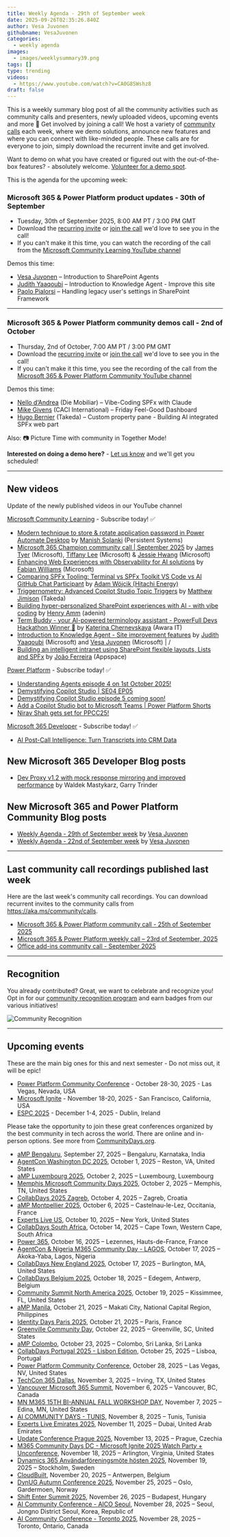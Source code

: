 ```yaml
---
title: Weekly Agenda - 29th of September week
date: 2025-09-26T02:35:26.840Z
author: Vesa Juvonen
githubname: VesaJuvonen
categories:
  - weekly agenda
images:
  - images/weeklysummary39.png
tags: []
type: trending
videos:
  - https://www.youtube.com/watch?v=CA0G8SWshz8
draft: false
---
```


This is a weekly summary blog post of all the community activities such as community calls and presenters, newly uploaded videos, upcoming events and more 🚀
Get involved by joining a call! We host a variety of [community calls](https://aka.ms/community/calls) each week, where we demo solutions, announce new features and where you can connect with like-minded people. These calls are for everyone to join, simply download the recurrent invite and get involved. 

Want to demo on what you have created or figured out with the out-of-the-box features? - absolutely welcome. [Volunteer for a demo spot](https://aka.ms/community/request/demo).

This is the agenda for the upcoming week:

### Microsoft 365 & Power Platform product updates - 30th of September

* Tuesday, 30th of September 2025, 8:00 AM PT / 3:00 PM GMT
* Download the [recurring invite](https://aka.ms/m365-dev-call) or [join the call](https://aka.ms/m365-dev-call-join) we'd love to see you in the call!
* If you can't make it this time, you can watch the recording of the call from the [Microsoft Community Learning YouTube channel](https://www.youtube.com/playlist?list=PLR9nK3mnD-OUQOW86tT5dkCRQAVGY7DlH)

Demos this time:

* [Vesa Juvonen](https://www.linkedin.com/in/vesajuvonen/) – Introduction to SharePoint Agents
* [Judith Yaaqoubi](https://www.linkedin.com/in/judithyaaqoubi/) – Introduction to Knowledge Agent - Improve this site
* [Paolo Pialorsi](https://www.linkedin.com/in/paolopialorsi/)   – Handling legacy user's settings in SharePoint Framework

---

### Microsoft 365 & Power Platform community demos call - 2nd of October

* Thursday, 2nd of October, 7:00 AM PT / 3:00 PM GMT
* Download the [recurring invite](https://aka.ms/spdev-sig-call) or [join the call](https://aka.ms/spdev-sig-call-join) we'd love to see you in the call!
* If you can't make it this time, you see the recording of the call from the [Microsoft 365 & Power Platform Community YouTube channel](https://www.youtube.com/watch?v=gAqUr9wa2_0&list=PLR9nK3mnD-OURfm5Ypu-wK52cxBv_gXCA)

Demos this time:

* [Nello d‘Andrea](https://www.linkedin.com/in/nello-d-andrea/) (Die Mobiliar) – Vibe-Coding SPFx with Claude
* [Mike Givens](https://www.linkedin.com/in/airdeveloper/) (CACI International) – Friday Feel-Good Dashboard
* [Hugo Bernier](https://www.linkedin.com/in/bernierh/) (Takeda) – Custom property pane - Building AI integrated SPFx web part

Also: 📷 Picture Time with community in Together Mode!

**Interested on doing a demo here?** - [Let us know](https://aka.ms/community/request/demo) and we'll get you scheduled!

---

## New videos 

Update of the newly published videos in our YouTube channel 

[Microsoft Community Learning](https://www.youtube.com/@MicrosoftCommunityLearning) - Subscribe today! ✅

* [Modern technique to store & rotate application password in Power Automate Desktop](https://www.youtube.com/watch?v=Xg50gSB8lrU) by [Manish Solanki](https://www.linkedin.com/in/manish-solanki-1058b7a/) (Persistent Systems)
* [Microsoft 365 Champion community call | September 2025](https://www.youtube.com/watch?v=BXJwsHqP4k4) by [James Tyer](https://www.linkedin.com/in/jtyer/) (Microsoft), [Tiffany Lee](https://www.linkedin.com/in/tiffanyyunlee/) (Microsoft) & [Jessie Hwang](https://www.linkedin.com/in/jessiehwang/) (Microsoft)
* [Enhancing Web Experiences with Observability for AI solutions](https://www.youtube.com/watch?v=g6cijU5l5eg) by [Fabian Williams](https://www.linkedin.com/in/fabiangwilliams/) (Microsoft) 
* [Comparing SPFx Tooling: Terminal vs SPFx Toolkit VS Code vs AI GitHub Chat Participant](https://www.youtube.com/watch?v=POMqMwgj6v0) by [Adam Wójcik (Hitachi Energy)​](https://www.linkedin.com/in/adam/)
* [Triggernometry: Advanced Copilot Studio Topic Triggers](https://www.youtube.com/watch?v=To7M8xRmA7w) by [Matthew Jimison](https://linkedin.com/in/matthewjimison) (Takeda)
* [Building hyper-personalized SharePoint experiences with AI - with vibe coding](https://www.youtube.com/watch?v=DPohXuELKuc) by [Henry Amm](https://linkedin.com/in/henryamm) (adenin)
* [Term Buddy - your AI-powered terminology assistant - PowerFull Devs Hackathon Winner 🏅](https://www.youtube.com/watch?v=pa14FT6PkRU) by [Katerina Chernevskaya](https://linkedin.com/in/katerinachernevskaya) (Awara IT)
* [Introduction to Knowledge Agent - Site improvement features](https://www.youtube.com/watch?v=2VDJv2Y6f6g) by [Judith Yaaqoubi](https://linkedin.com/in/udithyaaqoubi) (Microsoft) and [Vesa Juvonen](https://linkedin.com/in/vesajuvonen) (Microsoft) |   / 
* [Building an intelligent intranet using SharePoint flexible layouts, Lists and SPFx](https://www.youtube.com/watch?v=PlU0CTZkXNo) by [João Ferreira](https://linkedin.com/in/joao12ferreira) (Appspace) 

[Power Platform](https://www.youtube.com/@mspowerplatform) - Subscribe today! ✅

* [Understanding Agents episode 4 on 1st October 2025!](https://www.youtube.com/watch?v=MEXnnThKzdI&pp=0gcJCesJAYcqIYzv)
* [Demystifying Copilot Studio | SE04 EP05](https://www.youtube.com/watch?v=Up1O_SinxOQ)
* [Demystifying Copilot Studio episode 5 coming soon!](https://www.youtube.com/watch?v=nKy8eozjeD0)
* [Add a Copilot Studio bot to Microsoft Teams | Power Platform Shorts](https://www.youtube.com/watch?v=safTybqLFFU)
* [Nirav Shah gets set for PPCC25!](https://www.youtube.com/watch?v=YZ_w1FY3nbE)

[Microsoft 365 Developer](https://www.youtube.com/@Microsoft365Developer) - Subscribe today! ✅

* [AI Post-Call Intelligence: Turn Transcripts into CRM Data](https://www.youtube.com/watch?v=lAd_GmXEEW8)


## New Microsoft 365 Developer Blog posts

* [Dev Proxy v1.2 with mock response mirroring and improved performance](https://devblogs.microsoft.com/microsoft365dev/dev-proxy-v1-2-with-mock-response-mirroring-and-improved-performance/) by Waldek Mastykarz, Garry Trinder

## New Microsoft 365 and Power Platform Community Blog posts

* [Weekly Agenda - 29th of September week](https://pnp.github.io/blog/weekly-agenda/25-09-29/) by [Vesa Juvonen](https://github.com/VesaJuvonen/)
* [Weekly Agenda - 22nd of September week](https://pnp.github.io/blog/weekly-agenda/25-09-22/) by [Vesa Juvonen](https://github.com/VesaJuvonen/)

---

## Last community call recordings published last week

Here are the last week's community call recordings. You can download recurrent invites to the community calls from https://aka.ms/community/calls.

* [Microsoft 365 & Power Platform community call - 25th of September 2025](https://www.youtube.com/watch?v=b5F0xPK3__I)
* [Microsoft 365 & Power Platform weekly call – 23rd of September, 2025](https://www.youtube.com/watch?v=p57AW_sT_VQ&pp=0gcJCesJAYcqIYzv)
* [Office add-ins community call - September 2025](https://www.youtube.com/watch?v=fSEV8E6bXis)

---

## Recognition

You already contributed? Great, we want to celebrate and recognize you! Opt in for our [community recognition program](https://pnp.github.io/recognitionprogram/) and earn badges from our various initiatives! 

![Community Recognition](../images/community-recognition-2025.png)

---

## Upcoming events

These are the main big ones for this and next semester - Do not miss out, it will be epic!

* [Power Platform Community Conference](https://powerplatformconf.com/) - October 28-30, 2025 - Las Vegas, Nevada, USA
* [Microsoft Ignite](https://ignite.microsoft.com/) - November 18-20, 2025 - San Francisco, California, USA
* [ESPC 2025](https://www.sharepointeurope.com/) - December 1-4, 2025 - Dublin, Ireland

Please take the opportunity to join these great conferences organized by the best community in tech across the world. There are online and in-person options. See more from [CommunityDays.org](https://www.communitydays.org/).

* [aMP Bengaluru](https://www.communitydays.org/event/2025-09-27/amp-bengaluru), September 27, 2025 – Bengaluru, Karnataka, India
* [AgentCon Washington DC 2025](https://www.communitydays.org/event/2025-10-01/agentcon-washington-dc-2025), October 1, 2025 – Reston, VA, United States
* [aMP Luxembourg 2025](https://www.communitydays.org/event/2025-10-02/amp-luxembourg-2025), October 2, 2025 – Luxembourg, Luxembourg
* [Memphis Microsoft Community Days 2025](https://www.communitydays.org/event/2025-10-02/memphis-microsoft-community-days-2025), October 2, 2025 – Memphis, TN, United States
* [CollabDays 2025 Zagreb](https://www.communitydays.org/event/2025-10-04/collabdays-2025-zagreb), October 4, 2025 – Zagreb, Croatia
* [aMP Montpellier 2025](https://www.communitydays.org/event/2025-10-06/amp-montpellier-2025), October 6, 2025 – Castelnau-le-Lez, Occitania, France
* [Experts Live US](https://www.communitydays.org/event/2025-10-10/experts-live-us), October 10, 2025 – New York, United States
* [CollabDays South Africa](https://www.communitydays.org/event/2025-10-14/collabdays-south-africa), October 14, 2025 – Cape Town, Western Cape, South Africa
* [Power 365](https://www.communitydays.org/event/2025-10-16/power-365), October 16, 2025 – Lezennes, Hauts-de-France, France
* [AgentCon & Nigeria M365 Community Day - LAGOS](https://www.communitydays.org/event/2025-10-17/agentcon-and-nigeria-m365-community-day-lagos), October 17, 2025 – Akoka-Yaba, Lagos, Nigeria
* [CollabDays New England 2025](https://www.communitydays.org/event/2025-10-17/collabdays-new-england-2025), October 17, 2025 – Burlington, MA, United States
* [CollabDays Belgium 2025](https://www.communitydays.org/event/2025-10-18/collabdays-belgium-2025), October 18, 2025 – Edegem, Antwerp, Belgium
* [Community Summit North America 2025](https://www.communitydays.org/event/2025-10-19/community-summit-north-america-2025), October 19, 2025 – Kissimmee, FL, United States
* [aMP Manila](https://www.communitydays.org/event/2025-10-21/amp-manila), October 21, 2025 – Makati City, National Capital Region, Philippines
* [Identity Days Paris 2025](https://www.communitydays.org/event/2025-10-21/identity-days-paris-2025), October 21, 2025 – Paris, France
* [Greenville Community Day](https://www.communitydays.org/event/2025-10-22/greenville-community-day), October 22, 2025 – Greenville, SC, United States
* [aMP Colombo](https://www.communitydays.org/event/2025-10-23/amp-colombo), October 23, 2025 – Colombo, Sri Lanka, Sri Lanka
* [CollabDays Portugal 2025 - Lisbon Edition](https://www.communitydays.org/event/2025-10-25/collabdays-portugal-2025-lisbon-edition), October 25, 2025 – Lisboa, Portugal
* [Power Platform Community Conference](https://www.communitydays.org/event/2025-10-28/power-platform-community-conference), October 28, 2025 – Las Vegas, NV, United States
* [TechCon 365 Dallas](https://www.communitydays.org/event/2025-11-03/techcon-365-dallas), November 3, 2025 – Irving, TX, United States
* [Vancouver Microsoft 365 Summit](https://www.communitydays.org/event/2025-11-06/vancouver-microsoft-365-summit), November 6, 2025 – Vancouver, BC, Canada
* [MN M365 15TH BI-ANNUAL FALL WORKSHOP DAY](https://www.communitydays.org/event/2025-11-07/mn-m365-15th-bi-annual-fall-workshop-day), November 7, 2025 – Edina, MN, United States
* [AI COMMUNITY DAYS - TUNIS](https://www.communitydays.org/event/2025-11-08/ai-community-days-tunis), November 8, 2025 – Tunis, Tunisia
* [Experts Live Emirates 2025](https://www.communitydays.org/event/2025-11-11/experts-live-emirates-2025), November 11, 2025 – Dubai, United Arab Emirates
* [Update Conference Prague 2025](https://www.communitydays.org/event/2025-11-13/update-conference-prague-2025), November 13, 2025 – Prague, Czechia
* [M365 Community Days DC - Microsoft Ignite 2025 Watch Party + Unconference](https://www.communitydays.org/event/2025-11-18/m365-community-days-dc-microsoft-ignite-2025-watch-party-plus-unconference), November 18, 2025 – Arlington, Virginia, United States
* [Dynamics 365 Användarföreningsmöte hösten 2025](https://www.communitydays.org/event/2025-11-19/dynamics-365-anvandarforeningsmote-hosten-2025), November 19, 2025 – Stockholm, Sweden
* [CloudBuilt](https://www.communitydays.org/event/2025-11-20/cloudbuilt), November 20, 2025 – Antwerpen, Belgium
* [DynUG Autumn Conference 2025](https://www.communitydays.org/event/2025-11-25/dynug-autumn-conference-2025), November 25, 2025 – Oslo, Gardermoen, Norway
* [Shift Enter Summit 2025](https://www.communitydays.org/event/2025-11-26/shift-enter-summit-2025), November 26, 2025 – Budapest, Hungary
* [AI Community Conference - AICO Seoul](https://www.communitydays.org/event/2025-11-28/ai-community-conference-aico-seoul), November 28, 2025 – Seoul,  Jongno District Seoul, Korea, Republic of
* [AI Community Conference - Toronto 2025](https://www.communitydays.org/event/2025-11-28/ai-community-conference-toronto-2025), November 28, 2025 – Toronto, Ontario, Canada

